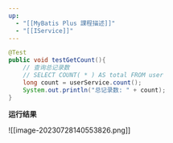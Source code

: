 ```yaml
---
up:
  - "[[MyBatis Plus 課程描述]]"
  - "[[IService]]"
---
```

```java
@Test
public void testGetCount(){
	// 查询总记录数
	// SELECT COUNT( * ) AS total FROM user
	long count = userService.count();
	System.out.println("总记录数: " + count);
}
```

**运行结果**

![[image-20230728140553826.png]]
